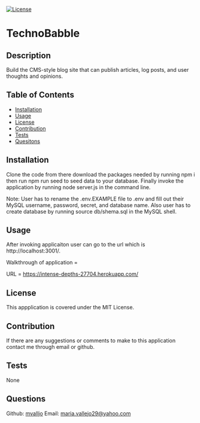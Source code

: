 [![License](https://img.shields.io/badge/License-MIT-yellow.svg)](https://spdx.org/licenses/MIT.html)
# TechnoBabble
## Description
Build the CMS-style blog site that can publish articles, log posts, and user thoughts and opinions.
## Table of Contents
- [Installation](#installation)
- [Usage](#usage)
- [License](#license)
- [Contribution](#contribution)
- [Tests](#tests)
- [Quesitons](#questions)
## Installation
Clone the code from there download the packages needed by running npm i then run npm run seed to seed data to your database. Finally invoke the application by running node server.js in the command line.

Note: User has to rename the .env.EXAMPLE file to .env and fill out their MySQL username, password, secret, and database name. Also user has to create database by running source db/shema.sql in the MySQL shell.
## Usage
After invoking applicaiton user can go to the url which is http://localhost:3001/.

Walkthrough of application = 

URL = https://intense-depths-27704.herokuapp.com/
## License
This appplication is covered under the MIT License.
## Contribution
If there are any suggestions or comments to make to this application contact me through email or github.
## Tests
None
## Questions
Github: [mvalljo](https://github.com/mvalljo)
Email: maria.vallejo29@yahoo.com
